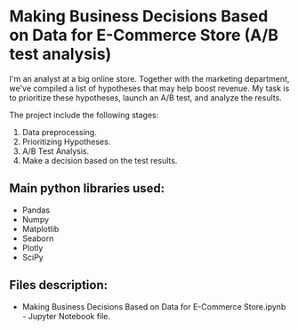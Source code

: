 # Making Business Decisions Based on Data for E-Commerce Store (A/B test analysis)


I'm an analyst at a big online store. Together with the marketing department, we've compiled a list of hypotheses that may help boost revenue.
My task is to prioritize these hypotheses, launch an A/B test, and analyze the results.

The project include the following stages:
1. Data preprocessing.
2. Prioritizing Hypotheses.
3. A/B Test Analysis.
4. Make a decision based on the test results.

## Main python libraries used:
- Pandas
- Numpy
- Matplotlib
- Seaborn
- Plotly
- SciPy

## Files description:
- Making Business Decisions Based on Data for E-Commerce Store.ipynb - Jupyter Notebook file.

